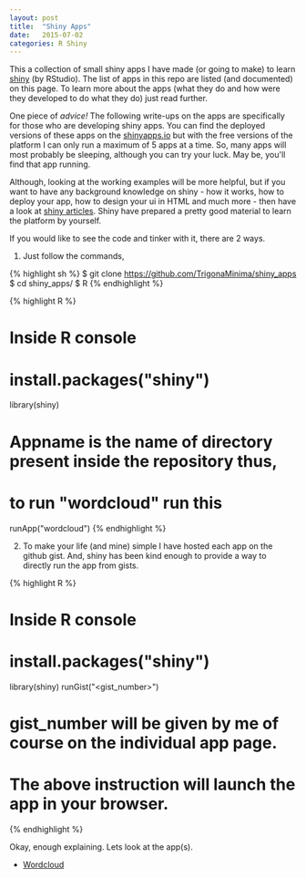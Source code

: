 ```yaml
---
layout: post
title:  "Shiny Apps"
date:   2015-07-02
categories: R Shiny
---
```


This a collection of small shiny apps I have made (or going to make) to learn [shiny](http://shiny.rstudio.com/) (by RStudio). The list of apps in this repo are listed (and documented) on this page. To learn more about the apps (what they do and how were they developed to do what they do) just read further. 

One piece of *advice!* The following write-ups on the apps are specifically for those who are developing shiny apps. You can find the deployed versions of these apps on the [shinyapps.io](https://www.shinyapps.io/) but with the free versions of the platform I can only run a maximum of 5 apps at a time. So, many apps will most probably be sleeping, although you can try your luck. May be, you'll find that app running. 

Although, looking at the working examples will be more helpful, but if you want to have any background knowledge on shiny - how it works, how to deploy your app, how to design your ui in HTML and much more - then have a look at [shiny articles](http://shiny.rstudio.com/articles/). Shiny have prepared a pretty good material to learn the platform by yourself.

If you would like to see the code and tinker with it, there are 2 ways.

1. Just follow the commands,

{% highlight sh %}
$ git clone https://github.com/TrigonaMinima/shiny_apps
$ cd shiny_apps/
$ R
{% endhighlight %}

{% highlight R %}
# Inside R console
# install.packages("shiny")
library(shiny)
# Appname is the name of directory present inside the repository thus,
# to run "wordcloud" run this
runApp("wordcloud")
{% endhighlight %}

2. To make your life (and mine) simple I have hosted each app on the github gist. And, shiny has been kind enough to provide a way to directly run the app from gists.

{% highlight R %}
# Inside R console
# install.packages("shiny")
library(shiny)
runGist("<gist_number>")
# gist_number will be given by me of course on the individual app page.
# The above instruction will launch the app in your browser.
{% endhighlight %}


Okay, enough explaining. Lets look at the app(s).

- [Wordcloud](https://trigonaminima.github.io/shiny_apps/2014/06/28/wordcloud/)


